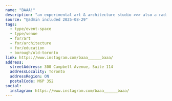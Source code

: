 ```yaml
---
name: "BAAA!"
description: "an experimental art & architecture studio >>> also a radio, community space & school @baaa______baaa @sheeep.school 𝓌𝑒 𝒸𝑜𝓃𝓃𝑒𝒸𝓉 𝓉𝒽𝑒 𝒹𝑜𝓉𝓈"
source: "@admin included 2025-08-29"
tags:
  - type/event-space
  - type/venue
  - for/art
  - for/architecture
  - for/education
  - borough/old-toronto
link: https://www.instagram.com/baaa______baaa/
address:
  streetAddress: 300 Campbell Avenue, Suite 114
  addressLocality: Toronto
  addressRegion: ON
  postalCode: M6P 3S2
social:
  instagram: https://www.instagram.com/baaa______baaa/
---
```

